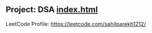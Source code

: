 <h2>
    Project: DSA  <a href="https://github.com/sahilparekh1212/DSA/tree/main/index.html" target="_blank">index.html</a>
</h2>
LeetCode Profile:
<a href="https://leetcode.com/sahilparekh1212/" target="_blank">
    https://leetcode.com/sahilparekh1212/
</a>
